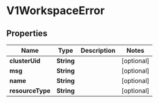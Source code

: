 # V1WorkspaceError

## Properties
Name | Type | Description | Notes
------------ | ------------- | ------------- | -------------
**clusterUid** | **String** |  |  [optional]
**msg** | **String** |  |  [optional]
**name** | **String** |  |  [optional]
**resourceType** | **String** |  |  [optional]
